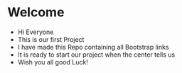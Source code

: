 # Welcome
- Hi Everyone
- This is our first Project
- I have made this Repo containing all Bootstrap links
- It is ready to start our project when the center tells us
- Wish you all good Luck!


